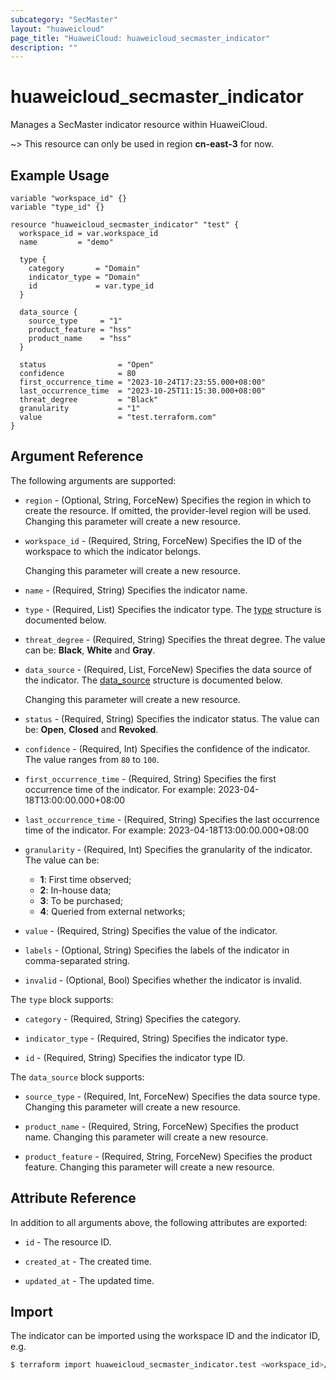```yaml
---
subcategory: "SecMaster"
layout: "huaweicloud"
page_title: "HuaweiCloud: huaweicloud_secmaster_indicator"
description: ""
---
```


# huaweicloud_secmaster_indicator

Manages a SecMaster indicator resource within HuaweiCloud.

~> This resource can only be used in region **cn-east-3** for now.

## Example Usage

```hcl
variable "workspace_id" {}
variable "type_id" {}

resource "huaweicloud_secmaster_indicator" "test" {
  workspace_id = var.workspace_id
  name         = "demo"
  
  type {
    category       = "Domain"
    indicator_type = "Domain"
    id             = var.type_id
  }

  data_source {
    source_type     = "1"
    product_feature = "hss"
    product_name    = "hss"
  }

  status                = "Open"
  confidence            = 80
  first_occurrence_time = "2023-10-24T17:23:55.000+08:00"
  last_occurrence_time  = "2023-10-25T11:15:30.000+08:00"
  threat_degree         = "Black"
  granularity           = "1"
  value                 = "test.terraform.com"
}
```

## Argument Reference

The following arguments are supported:

* `region` - (Optional, String, ForceNew) Specifies the region in which to create the resource.
  If omitted, the provider-level region will be used. Changing this parameter will create a new resource.

* `workspace_id` - (Required, String, ForceNew) Specifies the ID of the workspace to which the indicator belongs.

  Changing this parameter will create a new resource.

* `name` - (Required, String) Specifies the indicator name.

* `type` - (Required, List) Specifies the indicator type.
  The [type](#Indicator_IndicatorType) structure is documented below.

* `threat_degree` - (Required, String) Specifies the threat degree.
  The value can be: **Black**, **White** and **Gray**.

* `data_source` - (Required, List, ForceNew) Specifies the data source of the indicator.
  The [data_source](#Indicator_DataSource) structure is documented below.

  Changing this parameter will create a new resource.

* `status` - (Required, String) Specifies the indicator status.
  The value can be: **Open**, **Closed** and **Revoked**.

* `confidence` - (Required, Int) Specifies the confidence of the indicator.
  The value ranges from `80` to `100`.

* `first_occurrence_time` - (Required, String) Specifies the first occurrence time of the indicator.
  For example: 2023-04-18T13:00:00.000+08:00

* `last_occurrence_time` - (Required, String) Specifies the last occurrence time of the indicator.
  For example: 2023-04-18T13:00:00.000+08:00

* `granularity` - (Required, Int) Specifies the granularity of the indicator.
  The value can be:
  + **1**: First time observed;
  + **2**: In-house data;
  + **3**: To be purchased;
  + **4**: Queried from external networks;

* `value` - (Required, String) Specifies the value of the indicator.

* `labels` - (Optional, String) Specifies the labels of the indicator in comma-separated string.

* `invalid` - (Optional, Bool) Specifies whether the indicator is invalid.

<a name="Indicator_IndicatorType"></a>
The `type` block supports:

* `category` - (Required, String) Specifies the category.

* `indicator_type` - (Required, String) Specifies the indicator type.

* `id` - (Required, String) Specifies the indicator type ID.

<a name="Indicator_DataSource"></a>
The `data_source` block supports:

* `source_type` - (Required, Int, ForceNew) Specifies the data source type.
  Changing this parameter will create a new resource.

* `product_name` - (Required, String, ForceNew) Specifies the product name.
  Changing this parameter will create a new resource.

* `product_feature` - (Required, String, ForceNew) Specifies the product feature.
  Changing this parameter will create a new resource.

## Attribute Reference

In addition to all arguments above, the following attributes are exported:

* `id` - The resource ID.

* `created_at` - The created time.

* `updated_at` - The updated time.

## Import

The indicator can be imported using the workspace ID and the indicator ID, e.g.

```bash
$ terraform import huaweicloud_secmaster_indicator.test <workspace_id>/<id>
```
